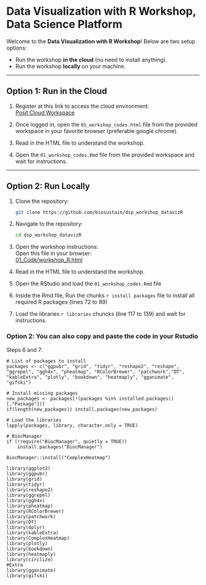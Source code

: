 # Data Visualization with R Workshop, Data Science Platform

Welcome to the **Data Visualization with R Workshop**! Below are two setup options:  

- Run the workshop **in the cloud** (no need to install anything).
- Run the workshop **locally** on your machine.  
---

## **Option 1: Run in the Cloud**

1. Register at this link to access the cloud environment:  
   [Posit Cloud Workspace](https://posit.cloud/spaces/584455/join?access_code=jZ5MoyyeNTDjZW_7HNZpmSPkJmJujRPE0afYWCeL)

2. Once logged in, open the `01_workshop_codes.html` file from the provided workspace in your favorite browser (preferable google chrome).

3. Read in the HTML file to understand the workshop.

4. Open the `01_workshop_codes.Rmd` file from the provided workspace and wait for instructions.

---
## **Option 2: Run Locally**

1. Clone the repository:
   ```bash
   git clone https://github.com/biosustain/dsp_workshop_datavizR
   ```

2. Navigate to the repository:
   ```bash
   cd dsp_workshop_datavizR
   ```

3. Open the workshop instructions:  
   Open this file in your browser:  
   [01_Code/workshop_R.html](https://github.com/biosustain/dsp_workshop_datavizR/blob/main/01_Code/workshop_R.html)

4. Read in the HTML file to understand the workshop.

5. Open the RStudio and load the `01_workshop_codes.Rmd` file

6. Inside the Rmd file, Run the chunks `r install packages` file to install all required R packages (lines 72 to 89)
   
7. Load the libraries `r libraries` chuncks (line 117 to 139) and wait for instructions.

### **Option 2: You can also copy and paste the code in your Rstudio**
Steps 6 and 7:
```{r install packages, eval=FALSE, echo=TRUE, include=TRUE, message=FALSE, highlight=TRUE, code_folding="show"}
# List of packages to install
packages <- c("ggpubr", "grid", "tidyr", "reshape2", "reshape", "ggrepel", "ggh4x", "pheatmap", "RColorBrewer", "patchwork","DT", "kableExtra", "plotly", "bookdown", "heatmaply", "gganimate", "gifski")

# Install missing packages
new_packages <- packages[!(packages %in% installed.packages()[,"Package"])]
if(length(new_packages)) install.packages(new_packages)

# Load the libraries
lapply(packages, library, character.only = TRUE)

# BiocManager
if (!require("BiocManager", quietly = TRUE))
    install.packages("BiocManager")

BiocManager::install("ComplexHeatmap")

```

```{r libraries, include=TRUE, message=FALSE}
library(ggplot2)
library(ggpubr)
library(grid)
library(tidyr)
library(reshape2)
library(ggrepel)
library(ggh4x)
library(pheatmap)
library(RColorBrewer)
library(patchwork)
library(DT)
library(dplyr)
library(kableExtra)
library(ComplexHeatmap)
library(plotly)
library(bookdown)
library(heatmaply)
library(circlize) 
#Extra
library(gganimate)
library(gifski)
```



